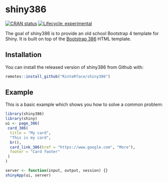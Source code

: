 
# shiny386

<!-- badges: start -->
[![CRAN status](https://www.r-pkg.org/badges/version/shiny386)](https://CRAN.R-project.org/package=shiny386)
[![Lifecycle: experimental](https://img.shields.io/badge/lifecycle-experimental-orange.svg)](https://www.tidyverse.org/lifecycle/#experimental)
<!-- badges: end -->

The goal of shiny386 is to provide an old school Bootstrap 4 template for Shiny. It is built on top of the [Bootstrap 386](http://kristopolous.github.io/BOOTSTRA.386/demo.html) HTML template.

## Installation

You can install the released version of shiny386 from Github with:

``` r
remotes::install_github("RinteRface/shiny386")
```

## Example

This is a basic example which shows you how to solve a common problem:

``` r
library(shiny386)
library(shiny)
ui <- page_386(
 card_386(
  title = "My card",
  "This is my card",
  br(),
  card_link_386(href = "https://www.google.com", "More"),
  footer = "Card footer"
 )
)

server <- function(input, output, session) {}
shinyApp(ui, server)
```

